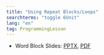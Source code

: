 ```yaml
---
title: "Using Repeat Blocks/Loops"
searchterms: "toggle 6Unit"
lang: "en"
tag: ProgrammingLesson
---
```

 <ul>
 <li class="ng-binding">Word Block Slides:
 <a href="ProgrammingLessons/RepeatBlocks.pptx">PPTX</a>,
 <a href="ProgrammingLessons/RepeatBlocks.pdf">PDF</a>
 </li>

 </ul>
